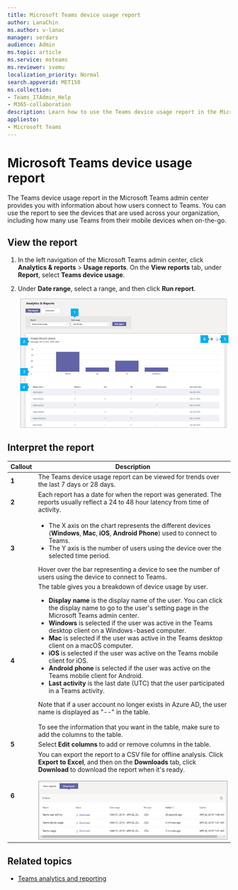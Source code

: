 ```yaml
---
title: Microsoft Teams device usage report
author: LanaChin
ms.author: v-lanac
manager: serdars
audience: Admin
ms.topic: article
ms.service: msteams
ms.reviewer: svemu
localization_priority: Normal
search.appverid: MET150
ms.collection: 
- Teams_ITAdmin_Help
- M365-collaboration
description: Learn how to use the Teams device usage report in the Microsoft Teams admin center to see how users in your organization connect to Teams.
appliesto: 
- Microsoft Teams
---
```


# Microsoft Teams device usage report

The Teams device usage report in the Microsoft Teams admin center provides you with information about how users connect to Teams. You can use the report to see the devices that are used across your organization, including how many use Teams from their mobile devices when on-the-go.  

## View the report

1. In the left navigation of the Microsoft Teams admin center, click **Analytics & reports** > **Usage reports**. On the **View reports** tab, under **Report**, select **Teams device usage**.
2. Under **Date range**, select a range, and then click **Run report**.

    ![Screen shot of the Teams device usage report in the Teams admin center with callouts](../media/teams-reports-device-usage-with-callouts.png "Screen shot of the Teams device usage report in the Teams admin center  with callouts")

## Interpret the report

|Callout |Description  |
|--------|-------------|
|**1**   |The Teams device usage report can be viewed for trends over the last 7 days or 28 days.  |
|**2**   |Each report has a date for when the report was generated. The reports usually reflect a 24 to 48 hour latency from time of activity. |
|**3**   |<ul><li>The X axis on the chart represents the different devices (**Windows**, **Mac**, **iOS**, **Android Phone**) used to connect to Teams. </li><li>The Y axis is the number of users using the device over the selected time period.</li> </ul>Hover over the bar representing a device to see the number of users using the device to connect to Teams.|
|**4**   |The table gives you a breakdown of device usage by user. <ul><li>**Display name** is the display name of the user. You can click the display name to go to the user's setting page in the Microsoft Teams admin center. </li><li>**Windows** is selected if the user was active in the Teams desktop client on a Windows-based computer.</li><li>**Mac** is selected if the user was active in the Teams desktop client on a macOS computer. </li> <li>**iOS** is selected if the user was active on the Teams mobile client for iOS.</li><li>**Android phone** is selected if the user was active on the Teams mobile client for Android. <li>**Last activity** is the last date (UTC) that the user participated in a Teams activity.</li> </ul> Note that if a user account no longer exists in Azure AD, the user name is displayed as "--" in the table. <br><br>To see the information that you want in the table, make sure to add the columns to the table. |
|**5**   |Select **Edit columns** to add or remove columns in the table. |
|**6**   |You can export the report to a CSV file for offline analysis. Click **Export to Excel**, and then on the **Downloads** tab, click **Download** to download the report when it's ready.<br><br>![Screen shot of the Downloads tab showing exported reports](../media/teams-reports-export-to-csv.png)|

## Related topics

- [Teams analytics and reporting](teams-reporting-reference.md)
